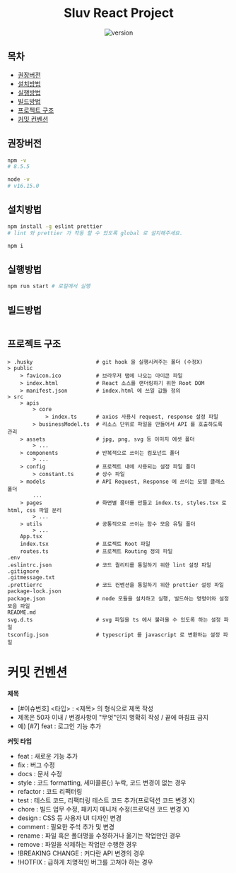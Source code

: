 <div align="center">
<h1 align="center">Sluv React Project</h1>

![version](https://img.shields.io/badge/version-1.0.0-blue.svg?cacheSeconds=2592000)

</div>

## 목차

- [권장버전](#권장버전)
- [설치방법](#설치방법)
- [실행방법](#실행방법)
- [빌드방법](#빌드방법)
- [프로젝트 구조](#프로젝트-구조)
- [커밋 컨벤션](#커밋-컨벤션)

## 권장버전

```sh
npm -v
# 8.5.5

node -v
# v16.15.0
```

## 설치방법

```sh
npm install -g eslint prettier
# lint 와 prettier 가 작동 할 수 있도록 global 로 설치해주세요.

npm i
```

## 실행방법

```sh
npm run start # 로컬에서 실행 
```

## 빌드방법
```sh

```

## 프로젝트 구조
```text
> .husky                    # git hook 을 실행시켜주는 폴더 (수정X)
> public
    > favicon.ico           # 브라우저 탭에 나오는 아이콘 파일
    > index.html            # React 소스를 랜더링하기 위한 Root DOM
    > manifest.json         # index.html 에 쓰일 값들 정의
> src
    > apis
        > core
            > index.ts      # axios 사용시 request, response 설정 파일
        > businessModel.ts  # 리소스 단위로 파일을 만들어서 API 를 호출하도록 관리
    > assets                # jpg, png, svg 등 이미지 에셋 폴더  
        > ...
    > components            # 반복적으로 쓰이는 컴포넌트 폴더
        > ...
    > config                # 프로젝트 내에 사용되는 설정 파일 폴더
        > constant.ts       # 상수 파일
    > models                # API Request, Response 에 쓰이는 모델 클래스 폴더
        ...
    > pages                 # 화면별 폴더를 만들고 index.ts, styles.tsx 로 html, css 파일 분리
        > ...
    > utils                 # 공통적으로 쓰이는 함수 모음 유틸 폴더
        > ...
    App.tsx
    index.tsx               # 프로젝트 Root 파일
    routes.ts               # 프로젝트 Routing 정의 파일
.env
.eslintrc.json              # 코드 퀄리티를 통일하기 위한 lint 설정 파일
.gitignore
.gitmessage.txt
.prettierrc                 # 코드 컨벤션을 통일하기 위한 prettier 설정 파일
package-lock.json
package.json                # node 모듈을 설치하고 실행, 빌드하는 명령어와 설정 모음 파일
README.md
svg.d.ts                    # svg 파일을 ts 에서 불러올 수 있도록 하는 설정 파일
tsconfig.json               # typescript 를 javascript 로 변환하는 설정 파일
```

# 커밋 컨벤션
**제목**
- [#이슈번호] <타입> : <제목> 의 형식으로 제목 작성
- 제목은 50자 이내 / 변경사항이 "무엇"인지 명확히 작성 / 끝에 마침표 금지
- 예) [#7] feat : 로그인 기능 추가
  
**커밋 타입**
- feat : 새로운 기능 추가
- fix : 버그 수정
- docs : 문서 수정
- style : 코드 formatting, 세미콜론(;) 누락, 코드 변경이 없는 경우
- refactor : 코드 리팩터링
- test : 테스트 코드, 리팩터링 테스트 코드 추가(프로덕션 코드 변경 X)
- chore : 빌드 업무 수정, 패키지 매니저 수정(프로덕션 코드 변경 X)
- design : CSS 등 사용자 UI 디자인 변경
- comment : 필요한 주석 추가 및 변경
- rename : 파일 혹은 폴더명을 수정하거나 옮기는 작업만인 경우
- remove : 파일을 삭제하는 작업만 수행한 경우
- !BREAKING CHANGE : 커다란 API 변경의 경우
- !HOTFIX : 급하게 치명적인 버그를 고쳐야 하는 경우
